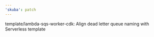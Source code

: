 ```yaml
---
'skuba': patch
---
```


template/lambda-sqs-worker-cdk: Align dead letter queue naming with Serverless template
